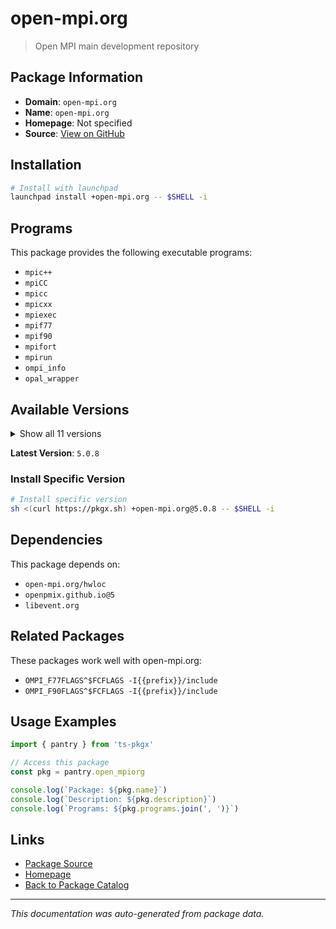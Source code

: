 # open-mpi.org

> Open MPI main development repository

## Package Information

- **Domain**: `open-mpi.org`
- **Name**: `open-mpi.org`
- **Homepage**: Not specified
- **Source**: [View on GitHub](https://github.com/pkgxdev/pantry/tree/main/projects/open-mpi.org/package.yml)

## Installation

```bash
# Install with launchpad
launchpad install +open-mpi.org -- $SHELL -i
```

## Programs

This package provides the following executable programs:

- `mpic++`
- `mpiCC`
- `mpicc`
- `mpicxx`
- `mpiexec`
- `mpif77`
- `mpif90`
- `mpifort`
- `mpirun`
- `ompi_info`
- `opal_wrapper`

## Available Versions

<details>
<summary>Show all 11 versions</summary>

- `5.0.8`, `5.0.7`, `5.0.6`, `5.0.5`, `5.0.4`
- `5.0.3`, `5.0.2`, `5.0.1`, `4.1.8`, `4.1.7`
- `4.1.5`

</details>

**Latest Version**: `5.0.8`

### Install Specific Version

```bash
# Install specific version
sh <(curl https://pkgx.sh) +open-mpi.org@5.0.8 -- $SHELL -i
```

## Dependencies

This package depends on:

- `open-mpi.org/hwloc`
- `openpmix.github.io@5`
- `libevent.org`

## Related Packages

These packages work well with open-mpi.org:

- `OMPI_F77FLAGS^$FCFLAGS -I{{prefix}}/include`
- `OMPI_F90FLAGS^$FCFLAGS -I{{prefix}}/include`

## Usage Examples

```typescript
import { pantry } from 'ts-pkgx'

// Access this package
const pkg = pantry.open_mpiorg

console.log(`Package: ${pkg.name}`)
console.log(`Description: ${pkg.description}`)
console.log(`Programs: ${pkg.programs.join(', ')}`)
```

## Links

- [Package Source](https://github.com/pkgxdev/pantry/tree/main/projects/open-mpi.org/package.yml)
- [Homepage](#)
- [Back to Package Catalog](../package-catalog.md)

---

*This documentation was auto-generated from package data.*
